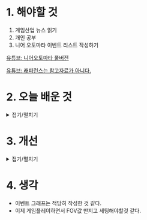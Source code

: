 
# 1. 해야할 것

1. 게임산업 뉴스 읽기 
2. 개인 공부  
3. 니어 오토마타 이벤트 리스트 작성하기

[유튜브: 니어오토마타 풀버전](https://youtu.be/LgRIzMbgv38?feature=shared)

[유튜브: 래퍼런스는 참고자료가 아니다.](https://www.youtube.com/watch?v=4joE8h6HnF0)


# 2. 오늘 배운 것

<details>
<summary>접기/펼치기</summary>


## 니어 오토마타 이벤트 그래프
![image](https://github.com/user-attachments/assets/60b312db-f7fd-4268-9ba3-eec6c1616905)

</details>




# 3. 개선


<details>
<summary>접기/펼치기</summary>


</details>



# 4. 생각
- 이벤트 그래프는 적당히 작성한 것 같다.
- 이제 게임플레이하면서 FOV값 만지고 세팅해야할것 같다.

